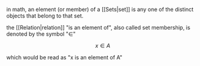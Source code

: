 in math, an element (or member) of a [[Sets|set]] is any one of the distinct objects that belong to that set.

the [[Relation|relation]] "is an element of", also called set membership, is denoted by the symbol "$\in$"

$$
x\in A
$$

which would be read as "x is an element of A"